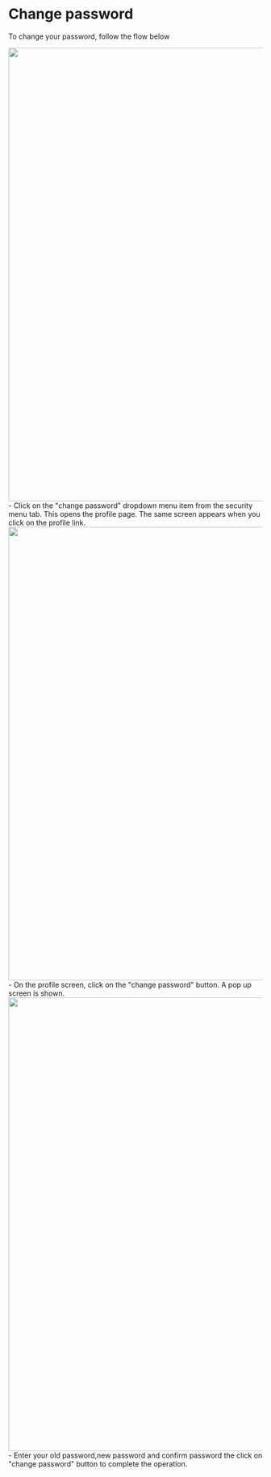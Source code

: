 # Change password

To change your password, follow the flow below

<div style="flex">
  <img src="/assets/images/securitytab.png" width="1200" height="900" />
  - Click on the "change password" dropdown  menu item from the security menu tab. This opens the profile page. The same screen appears when you click on the profile link.
  <img src="/assets/images/profile.png" width="1200" height="900" />
  - On the profile screen, click on the "change password" button. A pop up screen is shown.
  <img src="/assets/images/changepass.png" width="1200" height="900" />
  - Enter your old password,new password and confirm password the click on "change password" button to complete the operation.
</div>
